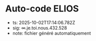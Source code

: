 # Auto-code ELIOS
- ts: 2025-10-02T17:14:06.782Z
- sig: ∞.je.toi.nous.432.528
- note: fichier généré automatiquement